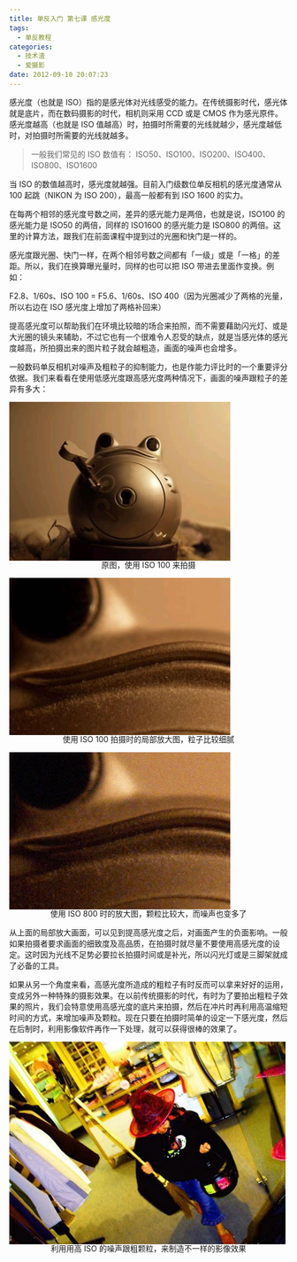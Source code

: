 ```yaml
---
title: 单反入门 第七课 感光度
tags:
  - 单反教程
categories:
  - 技术渣
  - 爱摄影
date: 2012-09-10 20:07:23
---
```


感光度（也就是 ISO）指的是感光体对光线感受的能力。在传统摄影时代，感光体就是底片，而在数码摄影的时代，相机则采用 CCD 或是 CMOS 作为感光原件。感光度越高（也就是 ISO 值越高）时，拍摄时所需要的光线就越少，感光度越低时，对拍摄时所需要的光线就越多。

> 一般我们常见的 ISO 数值有： ISO50、ISO100、ISO200、ISO400、ISO800、ISO1600

当 ISO 的数值越高时，感光度就越强。目前入门级数位单反相机的感光度通常从 100 起跳（NIKON 为 ISO 200），最高一般都有到 ISO 1600 的实力。

在每两个相邻的感光度号数之间，差异的感光能力是两倍，也就是说，ISO100 的感光能力是 ISO50 的两倍，同样的 ISO1600 的感光能力是 ISO800 的两倍。这里的计算方法，跟我们在前面课程中提到过的光圈和快门是一样的。

感光度跟光圈、快门一样，在两个相邻号数之间都有「一级」或是「一格」的差距。所以，我们在换算曝光量时，同样的也可以把 ISO 带进去里面作变换。例如：

F2.8、1/60s、ISO 100 = F5.6、1/60s、ISO 400（因为光圈减少了两格的光量，所以右边在 ISO 感光度上增加了两格补回来）

提高感光度可以帮助我们在环境比较暗的场合来拍照，而不需要藉助闪光灯、或是大光圈的镜头来辅助，不过它也有一个很难令人忍受的缺点，就是当感光体的感光度越高，所拍摄出来的图片粒子就会越粗造，画面的噪声也会增多。

一般数码单反相机对噪声及粗粒子的抑制能力，也是作能力评比时的一个重要评分依据。我们来看看在使用低感光度跟高感光度两种情况下，画面的噪声跟粒子的差异有多大：

![](/images/SLR_seventh1.jpg)<p align="center" style="line-height: initial; margin-top: -20px;">原图，使用 ISO 100 来拍摄</p>

![](/images/SLR_seventh2.jpg)<p align="center" style="line-height: initial; margin-top: -20px;">使用 ISO 100 拍摄时的局部放大图，粒子比较细腻</p>

![](/images/SLR_seventh3.jpg)<p align="center" style="line-height: initial; margin-top: -20px;">使用 ISO 800 时的放大图，颗粒比较大，而噪声也变多了</p>

从上面的局部放大画面，可以见到提高感光度之后，对画面产生的负面影响。一般如果拍摄者要求画面的细致度及高品质，在拍摄时就尽量不要使用高感光度的设定。这时因为光线不足势必要拉长拍摄时间或是补光，所以闪光灯或是三脚架就成了必备的工具。

如果从另一个角度来看，高感光度所造成的粗粒子有时反而可以拿来好好的运用，变成另外一种特殊的摄影效果。在以前传统摄影的时代，有时为了要拍出粗粒子效果的照片，我们会特意使用高感光度的底片来拍摄，然后在冲片时再利用高温缩短时间的方式，来增加噪声及颗粒。现在只要在拍摄时简单的设定一下感光度，然后在后制时，利用影像软件再作一下处理，就可以获得很棒的效果了。

![](/images/SLR_seventh4.jpg)<p align="center" style="line-height: initial; margin-top: -20px;">利用用高 ISO 的噪声跟粗颗粒，来制造不一样的影像效果</p>
<br/>
<br/>